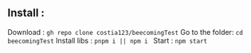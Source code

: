 ## Install : 
Download : 
``
gh repo clone costia123/beecomingTest
``
Go to the folder: 
``
cd beecomingTest
``
Install libs : 
``
pnpm i || npm i 
``
Start : 
``
npm start
``